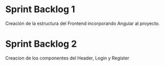 # Sprint Backlog 1 
Creación de la estructura del Frontend incorporando Angular al proyecto.

# Sprint Backlog 2
Creacion de los componentes del Header, Login y Register
